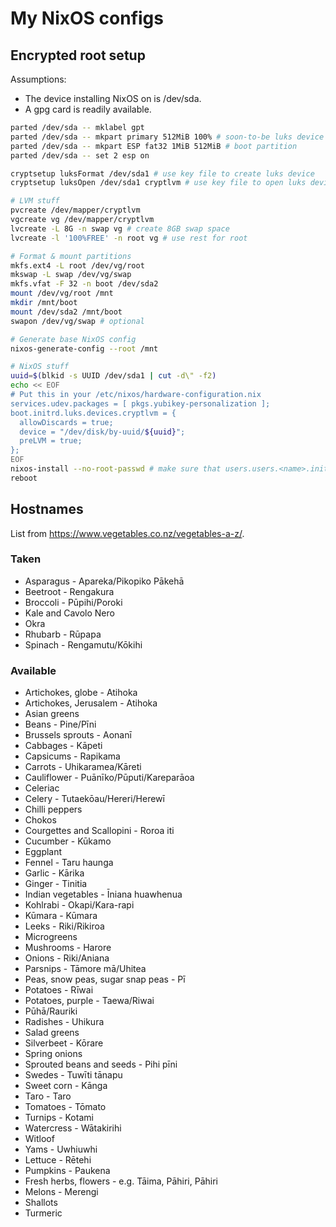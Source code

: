 # My NixOS configs

## Encrypted root setup

Assumptions:

- The device installing NixOS on is /dev/sda.
- A gpg card is readily available.

```bash
parted /dev/sda -- mklabel gpt
parted /dev/sda -- mkpart primary 512MiB 100% # soon-to-be luks device
parted /dev/sda -- mkpart ESP fat32 1MiB 512MiB # boot partition
parted /dev/sda -- set 2 esp on

cryptsetup luksFormat /dev/sda1 # use key file to create luks device
cryptsetup luksOpen /dev/sda1 cryptlvm # use key file to open luks device

# LVM stuff
pvcreate /dev/mapper/cryptlvm
vgcreate vg /dev/mapper/cryptlvm
lvcreate -L 8G -n swap vg # create 8GB swap space
lvcreate -l '100%FREE' -n root vg # use rest for root

# Format & mount partitions
mkfs.ext4 -L root /dev/vg/root
mkswap -L swap /dev/vg/swap
mkfs.vfat -F 32 -n boot /dev/sda2
mount /dev/vg/root /mnt
mkdir /mnt/boot
mount /dev/sda2 /mnt/boot
swapon /dev/vg/swap # optional

# Generate base NixOS config
nixos-generate-config --root /mnt

# NixOS stuff
uuid=$(blkid -s UUID /dev/sda1 | cut -d\" -f2)
echo << EOF
# Put this in your /etc/nixos/hardware-configuration.nix
services.udev.packages = [ pkgs.yubikey-personalization ];
boot.initrd.luks.devices.cryptlvm = {
  allowDiscards = true;
  device = "/dev/disk/by-uuid/${uuid}";
  preLVM = true;
};
EOF
nixos-install --no-root-passwd # make sure that users.users.<name>.initialPassword is set!
reboot
```

## Hostnames

List from https://www.vegetables.co.nz/vegetables-a-z/.

### Taken

- Asparagus - Apareka/Pikopiko Pākehā
- Beetroot - Rengakura
- Broccoli - Pūpihi/Poroki
- Kale and Cavolo Nero
- Okra
- Rhubarb - Rūpapa
- Spinach - Rengamutu/Kōkihi

### Available

- Artichokes, globe - Atihoka
- Artichokes, Jerusalem - Atihoka
- Asian greens
- Beans - Pine/Pīni
- Brussels sprouts - Aonanī
- Cabbages - Kāpeti
- Capsicums - Rapikama
- Carrots - Uhikaramea/Kāreti
- Cauliflower - Puānīko/Pūputi/Kareparāoa
- Celeriac
- Celery - Tutaekōau/Hereri/Herewī
- Chilli peppers
- Chokos
- Courgettes and Scallopini - Roroa iti
- Cucumber - Kūkamo
- Eggplant
- Fennel - Taru haunga
- Garlic - Kārika
- Ginger - Tinitia
- Indian vegetables - Īniana huawhenua
- Kohlrabi - Okapi/Kara-rapi
- Kūmara - Kūmara
- Leeks - Riki/Rikiroa
- Microgreens
- Mushrooms - Harore
- Onions - Riki/Aniana
- Parsnips - Tāmore mā/Uhitea
- Peas, snow peas, sugar snap peas - Pī
- Potatoes - Rīwai
- Potatoes, purple - Taewa/Riwai
- Pūhā/Rauriki
- Radishes - Uhikura
- Salad greens
- Silverbeet - Kōrare
- Spring onions
- Sprouted beans and seeds - Pihi pīni
- Swedes - Tuwīti tānapu
- Sweet corn - Kānga
- Taro - Taro
- Tomatoes - Tōmato
- Turnips - Kotami
- Watercress - Wātakirihi
- Witloof
- Yams - Uwhiuwhi
- Lettuce - Rētehi
- Pumpkins - Paukena
- Fresh herbs, flowers - e.g. Tāima, Pāhiri, Pāhiri
- Melons - Merengi 
- Shallots
- Turmeric
